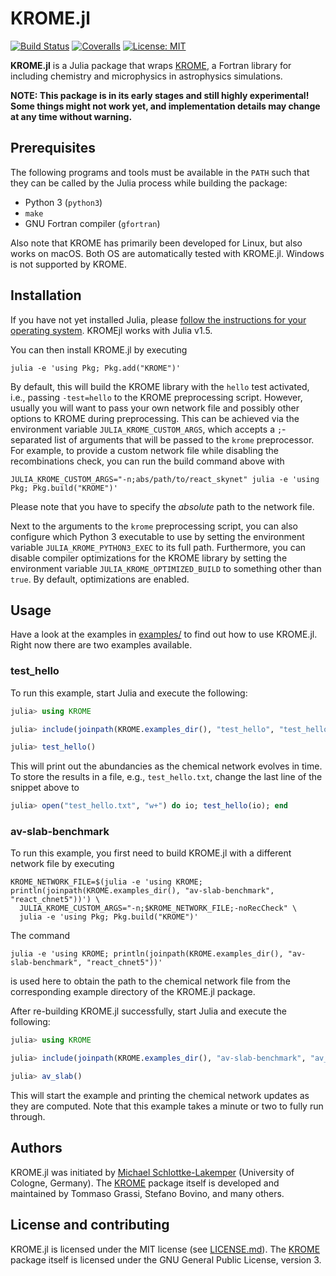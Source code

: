 # KROME.jl

[![Build Status](https://github.com/trixi-framework/KROME.jl/workflows/CI/badge.svg)](https://github.com/trixi-framework/KROME.jl/actions?query=workflow%3ACI)
[![Coveralls](https://coveralls.io/repos/github/trixi-framework/KROME.jl/badge.svg?branch=main)](https://coveralls.io/github/trixi-framework/KROME.jl?branch=main)
[![License: MIT](https://img.shields.io/badge/License-MIT-success.svg)](https://opensource.org/licenses/MIT)

**KROME.jl** is a Julia package that wraps [KROME](http://kromepackage.org), a
Fortran library for including chemistry and microphysics in astrophysics
simulations.

**NOTE: This package is in its early stages and still highly experimental!
        Some things might not work yet, and implementation details may change
        at any time without warning.**


## Prerequisites
The following programs and tools must be available in the `PATH` such that they
can be called by the Julia process while building the package:

* Python 3 (`python3`)
* `make`
* GNU Fortran compiler (`gfortran`)

Also note that KROME has primarily been developed for Linux, but also works on
macOS. Both OS are automatically tested with KROME.jl. Windows is not supported
by KROME.


## Installation
If you have not yet installed Julia, please [follow the instructions for your
operating system](https://julialang.org/downloads/platform/). KROMEjl works
with Julia v1.5.

You can then install KROME.jl by executing
```shell
julia -e 'using Pkg; Pkg.add("KROME")'
```

By default, this will build the KROME library with the `hello` test activated,
i.e., passing `-test=hello` to the KROME preprocessing script. However, usually
you will want to pass your own network file and possibly other options to KROME
during preprocessing. This can be achieved via the environment variable
`JULIA_KROME_CUSTOM_ARGS`, which accepts a `;`-separated list of arguments that
will be passed to the `krome` preprocessor. For example, to provide a custom
network file while disabling the recombinations check, you can run the build
command above with
```shell
JULIA_KROME_CUSTOM_ARGS="-n;abs/path/to/react_skynet" julia -e 'using Pkg; Pkg.build("KROME")'
```
Please note that you have to specify the *absolute* path to the network file.

Next to the arguments to the `krome` preprocessing script, you can also
configure which Python 3 executable to use by setting the environment variable
`JULIA_KROME_PYTHON3_EXEC` to its full path. Furthermore, you can disable
compiler optimizations for the KROME library by setting the environment variable
`JULIA_KROME_OPTIMIZED_BUILD` to something other than `true`. By default,
optimizations are enabled.


## Usage
Have a look at the examples in [examples/](examples/) to find out how to use
KROME.jl. Right now there are two examples available.

### test_hello
To run this example, start Julia and execute the following:
```julia
julia> using KROME

julia> include(joinpath(KROME.examples_dir(), "test_hello", "test_hello.jl"));

julia> test_hello()
```
This will print out the abundancies as the chemical network evolves in time. To
store the results in a file, e.g., `test_hello.txt`, change the last line of the
snippet above to
```julia
julia> open("test_hello.txt", "w+") do io; test_hello(io); end
```

### av-slab-benchmark
To run this example, you first need to build KROME.jl with a different network
file by executing
```shell
KROME_NETWORK_FILE=$(julia -e 'using KROME; println(joinpath(KROME.examples_dir(), "av-slab-benchmark", "react_chnet5"))') \
  JULIA_KROME_CUSTOM_ARGS="-n;$KROME_NETWORK_FILE;-noRecCheck" \
  julia -e 'using Pkg; Pkg.build("KROME")'
```
The command
```shell
julia -e 'using KROME; println(joinpath(KROME.examples_dir(), "av-slab-benchmark", "react_chnet5"))'
```
is used here to obtain the path to the chemical network file from the
corresponding example directory of the KROME.jl package.

After re-building KROME.jl successfully, start Julia and execute the following:
```julia
julia> using KROME

julia> include(joinpath(KROME.examples_dir(), "av-slab-benchmark", "av_slab.jl"))

julia> av_slab()
```

This will start the example and printing the chemical network updates as they
are computed. Note that this example takes a minute or two to fully run through.


## Authors
KROME.jl was initiated by
[Michael Schlottke-Lakemper](https://www.mi.uni-koeln.de/NumSim/schlottke-lakemper)
(University of Cologne, Germany).
The [KROME](http://kromepackage.org) package itself is developed and maintained by
Tommaso Grassi, Stefano Bovino, and many others.


## License and contributing
KROME.jl is licensed under the MIT license (see [LICENSE.md](LICENSE.md)).
The [KROME](http://kromepackage.org) package itself is licensed under the GNU
General Public License, version 3.
